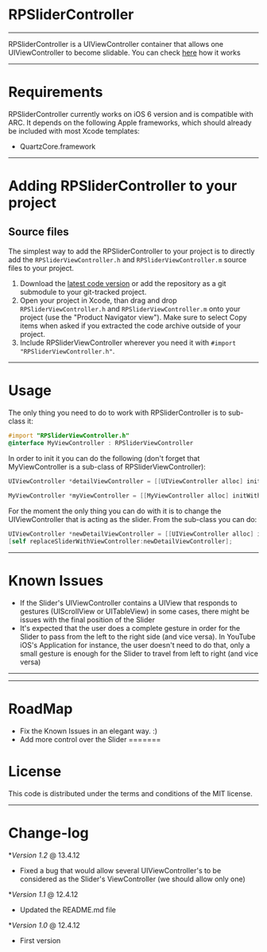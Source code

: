 RPSliderController
=============
-------------

RPSliderController is a UIViewController container that allows one UIViewController to become slidable. You can check [here](http://www.youtube.com/watch?v=3Hso1sRNR2U&feature=youtu.be) how it works 

------------
Requirements
============

RPSliderController currently works on iOS 6 version and is compatible with ARC. It depends on the following Apple frameworks, which should already be included with most Xcode templates:

* QuartzCore.framework

------------------------------------
Adding RPSliderController to your project
====================================

Source files
------------

The simplest way to add the RPSliderController to your project is to directly add the `RPSliderViewController.h` and `RPSliderViewController.m` source files to your project.

1. Download the [latest code version](https://github.com/RuiAAPeres/SliderController) or add the repository as a git submodule to your git-tracked project. 
2. Open your project in Xcode, than drag and drop `RPSliderViewController.h` and `RPSliderViewController.m` onto your project (use the "Product Navigator view"). Make sure to select Copy items when asked if you extracted the code archive outside of your project. 
3. Include RPSliderViewController wherever you need it with `#import "RPSliderViewController.h"`.

-----
Usage
=====

The only thing you need to do to work with RPSliderController is to sub-class it:

```objective-c
#import "RPSliderViewController.h"
@interface MyViewController : RPSliderViewController
```

In order to init it you can do the following (don't forget that MyViewController is a sub-class of RPSliderViewController):

```objective-c
UIViewController *detailViewController = [[UIViewController alloc] initWithNibName:nil bundle:nil];
    
MyViewController *myViewController = [[MyViewController alloc] initWithNibName:nil bundle:nil slideController:detailViewController];
```
For the moment the only thing you can do with it is to change the UIViewController that is acting as the slider. From the sub-class you can do:

```objective-c
UIViewController *newDetailViewController = [[UIViewController alloc] initWithNibName:nil bundle:nil];
[self replaceSliderWithViewController:newDetailViewController];
```

-------
Known Issues
=======

- If the Slider's UIViewController contains a UIView that responds to gestures (UIScrollView or UITableView) in some cases, there might be issues with the final position of the Slider
- It's expected that the user does a complete gesture in order for the Slider to pass from the left to the right side (and vice versa). In YouTube iOS's Application for instance, the user doesn't need to do that, only a small gesture is enough for the Slider to travel from left to right (and vice versa)
-------

-------
RoadMap
=======

- Fix the Known Issues in an elegant way. :)
- Add more control over the Slider
=======

License
=======

This code is distributed under the terms and conditions of the MIT license. 

----------
Change-log
==========

**Version 1.2* @ 13.4.12

- Fixed a bug that would allow several UIViewController's to be considered as the Slider's ViewController (we should allow only one)

**Version 1.1* @ 12.4.12

- Updated the README.md file

**Version 1.0* @ 12.4.12

- First version